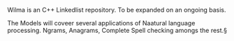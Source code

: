 Wilma is an C++ Linkedlist repository. To be expanded on an ongoing basis.

The Models will coveer several applications of Naatural language processing.
Ngrams, Anagrams, Complete Spell checking amongs the rest.§
